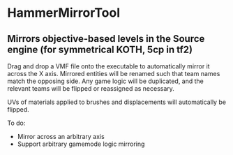 # HammerMirrorTool
## Mirrors objective-based levels in the Source engine (for symmetrical KOTH, 5cp in tf2)

Drag and drop a VMF file onto the executable to automatically mirror it across the X axis.
  Mirrored entities will be renamed such that team names match the opposing side.
  Any game logic will be duplicated, and the relevant teams will be flipped or reassigned as necessary.
  
UVs of materials applied to brushes and displacements will automatically be flipped.

To do:
- Mirror across an arbitrary axis
- Support arbitrary gamemode logic mirroring
